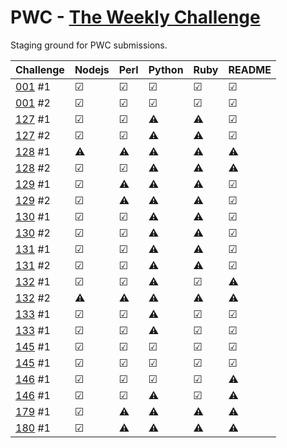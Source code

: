 # PWC - [The Weekly Challenge]

Staging ground for PWC submissions.

Challenge | Nodejs  | Perl    | Python  | Ruby    | README
--------- | ------- | ------- | ------- | ------- | -------
[001] #1  | &#9745; | &#9745; | &#9745; | &#9745; | &#9745;
[001] #2  | &#9745; | &#9745; | &#9745; | &#9745; | &#9745;
[127] #1  | &#9745; | &#9745; | &#9888; | &#9888; | &#9745;
[127] #2  | &#9745; | &#9745; | &#9888; | &#9888; | &#9745;
[128] #1  | &#9888; | &#9888; | &#9888; | &#9888; | &#9888;
[128] #2  | &#9745; | &#9745; | &#9888; | &#9888; | &#9888;
[129] #1  | &#9745; | &#9888; | &#9888; | &#9888; | &#9745;
[129] #2  | &#9745; | &#9888; | &#9888; | &#9888; | &#9745;
[130] #1  | &#9745; | &#9745; | &#9888; | &#9888; | &#9745;
[130] #2  | &#9745; | &#9745; | &#9888; | &#9888; | &#9745;
[131] #1  | &#9745; | &#9745; | &#9888; | &#9888; | &#9745;
[131] #2  | &#9745; | &#9745; | &#9888; | &#9888; | &#9745;
[132] #1  | &#9745; | &#9745; | &#9888; | &#9745; | &#9888;
[132] #2  | &#9888; | &#9888; | &#9888; | &#9888; | &#9888;
[133] #1  | &#9745; | &#9745; | &#9888; | &#9745; | &#9745;
[133] #1  | &#9745; | &#9745; | &#9888; | &#9745; | &#9745;
[145] #1  | &#9745; | &#9745; | &#9745; | &#9745; | &#9745;
[145] #1  | &#9745; | &#9745; | &#9745; | &#9745; | &#9745;
[146] #1  | &#9745; | &#9745; | &#9745; | &#9745; | &#9888;
[146] #1  | &#9745; | &#9745; | &#9888; | &#9745; | &#9888;
[179] #1  | &#9745; | &#9888; | &#9888; | &#9888; | &#9888;
[180] #1  | &#9745; | &#9888; | &#9888; | &#9888; | &#9888;

[The Weekly Challenge]: https://theweeklychallenge.org/
[001]: https://theweeklychallenge.org/blog/perl-weekly-challenge-001/
[127]: https://theweeklychallenge.org/blog/perl-weekly-challenge-127/
[128]: https://theweeklychallenge.org/blog/perl-weekly-challenge-128/
[129]: https://theweeklychallenge.org/blog/perl-weekly-challenge-129/
[130]: https://theweeklychallenge.org/blog/perl-weekly-challenge-130/
[131]: https://theweeklychallenge.org/blog/perl-weekly-challenge-131/
[132]: https://theweeklychallenge.org/blog/perl-weekly-challenge-132/
[133]: https://theweeklychallenge.org/blog/perl-weekly-challenge-133/
[145]: https://theweeklychallenge.org/blog/perl-weekly-challenge-145/
[146]: https://theweeklychallenge.org/blog/perl-weekly-challenge-146/
[179]: https://theweeklychallenge.org/blog/perl-weekly-challenge-179/
[180]: https://theweeklychallenge.org/blog/perl-weekly-challenge-180/
